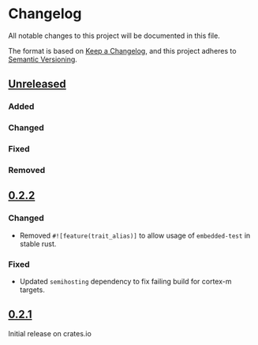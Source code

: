 # Changelog

All notable changes to this project will be documented in this file.

The format is based on [Keep a Changelog](https://keepachangelog.com/en/1.0.0/),
and this project adheres to [Semantic Versioning](https://semver.org/spec/v2.0.0.html).
## [Unreleased]
### Added

### Changed

### Fixed

### Removed

## [0.2.2]

### Changed
- Removed `#![feature(trait_alias)]` to allow usage of `embedded-test` in stable rust.

### Fixed
- Updated `semihosting` dependency to fix failing build for cortex-m targets.

## [0.2.1]
Initial release on crates.io

[unreleased]: https://github.com/probe-rs/embedded-test/compare/v0.2.2...master
[0.2.2]: https://github.com/probe-rs/embedded-test/releases/tag/v0.2.2
[0.2.1]: https://github.com/probe-rs/embedded-test/releases/tag/v0.2.1
